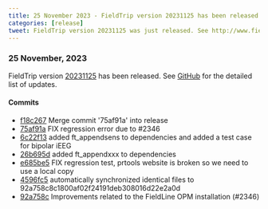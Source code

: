 ```yaml
---
title: 25 November 2023 - FieldTrip version 20231125 has been released
categories: [release]
tweet: FieldTrip version 20231125 was just released. See http://www.fieldtriptoolbox.org/#25-november-2023
---
```


### 25 November, 2023

FieldTrip version [20231125](http://github.com/fieldtrip/fieldtrip/releases/tag/20231125) has been released.
See [GitHub](https://github.com/fieldtrip/fieldtrip/compare/20231113...20231125) for the detailed list of updates.

#### Commits

- [f18c267](http://github.com/fieldtrip/fieldtrip/commit/f18c267) Merge commit '75af91a' into release
- [75af91a](http://github.com/fieldtrip/fieldtrip/commit/75af91a) FIX regression error due to #2346
- [6c22f13](http://github.com/fieldtrip/fieldtrip/commit/6c22f13) added ft_appendsens to dependencies and added a test case for bipolar iEEG
- [26b695d](http://github.com/fieldtrip/fieldtrip/commit/26b695d) added ft_appendxxx to dependencies
- [e685be5](http://github.com/fieldtrip/fieldtrip/commit/e685be5) FIX regression test, prtools website is broken so we need to use a local copy
- [4596fc5](http://github.com/fieldtrip/fieldtrip/commit/4596fc5) automatically synchronized identical files to 92a758c8c1800af02f24191deb308016d22e2a0d
- [92a758c](http://github.com/fieldtrip/fieldtrip/commit/92a758c) Improvements related to the FieldLine OPM installation (#2346)
